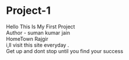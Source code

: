 # Project-1
Hello This Is My First Project <br>
Author - suman kumar jain <br>
HomeTown Rajgir <br>
 i,ll visit this site everyday . <br>
Get up and dont stop until you find your success
